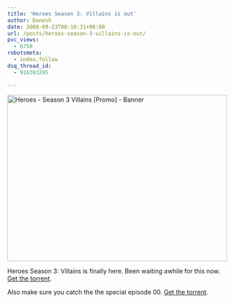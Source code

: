 ```yaml
---
title: 'Heroes Season 3: Villains is out'
author: Danesh
date: 2008-09-23T08:10:31+00:00
url: /posts/heroes-season-3-villains-is-out/
pvc_views:
  - 6758
robotsmeta:
  - index,follow
dsq_thread_id:
  - 916393295

---
```

[<img loading="lazy" src="http://farm4.static.flickr.com/3003/2881041777_4dabbd91f9.jpg" alt="Heroes - Season 3 Villains [Promo] - Banner" width="500" height="379" />][1]

Heroes Season 3: Villains is finally here. Been waiting awhile for this now. [Get the torrent][2].

Also make sure you catch the the special episode 00. [Get the torrent][3].

 [1]: http://www.flickr.com/photos/dannyportal/2881041777/ "Heroes - Season 3 Villains [Promo] - Banner by Danesh Manoharan, on Flickr"
 [2]: http://www.rlslog.net/heroes-s03e01-720p-hdtv-x264-dimension/
 [3]: http://www.rlslog.net/heroes-s03e00-hdtv-xvid-xor/